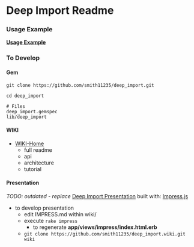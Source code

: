 # Deep Import Readme

### Usage Example

**[Usage Example](https://gist.github.com/smith11235/7281601)**

### To Develop 

#### Gem

```
git clone https://github.com/smith11235/deep_import.git

cd deep_import

# Files
deep_import.gemspec
lib/deep_import
```

#### WIKI
* [WIKI-Home](http://www.github.com/smith11235/deep_import/wiki/Home)
	* full readme
	* api
	* architecture
	* tutorial

#### Presentation
_TODO: outdated - replace_
[Deep Import Presentation](http://twostepsleftofnormal.com:31234) 
built with: 
[Impress.js](https://github.com/bartaz/impress.js)

* to develop presentation
	* edit IMPRESS.md within wiki/
	* execute ```rake impress```
		* to regenerate **app/views/impress/index.html.erb**
  * ```git clone https://github.com/smith11235/deep_import.wiki.git wiki```
